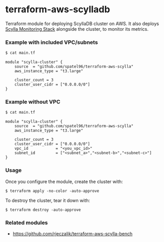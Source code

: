 # terraform-aws-scylladb

Terraform module for deploying ScyllaDB cluster on AWS. It also deploys [Scylla Monitoring Stack](https://docs.scylladb.com/operating-scylla/monitoring/monitoring_stack/) alongside the cluster, to monitor its metrics.

### Example with included VPC/subnets

```bash
$ cat main.tf
```
```hcl
module "scylla-cluster" {
	source  = "github.com/spatel96/terraform-aws-scylla"
	aws_instance_type = "t3.large"

	cluster_count = 3
	cluster_user_cidr = ["0.0.0.0/0"]
}
```
### Example without VPC

```bash
$ cat main.tf
```
```hcl
module "scylla-cluster" {
	source  = "github.com/spatel96/terraform-aws-scylla"
	aws_instance_type = "t3.large"

	cluster_count = 3
	cluster_user_cidr = ["0.0.0.0/0"]
	vpc_id            = "<you_vpc_id>"
  	subnet_id         = ["<subnet_a>","<subnet-b>","<subnet-c>"]
}
```
### Usage

Once you configure the module, create the cluster with:

```
$ terraform apply -no-color -auto-approve
```

To destroy the cluster, tear it down with:

```
$ terraform destroy -auto-approve
```

### Related modules

- https://github.com/rjeczalik/terraform-aws-scylla-bench
